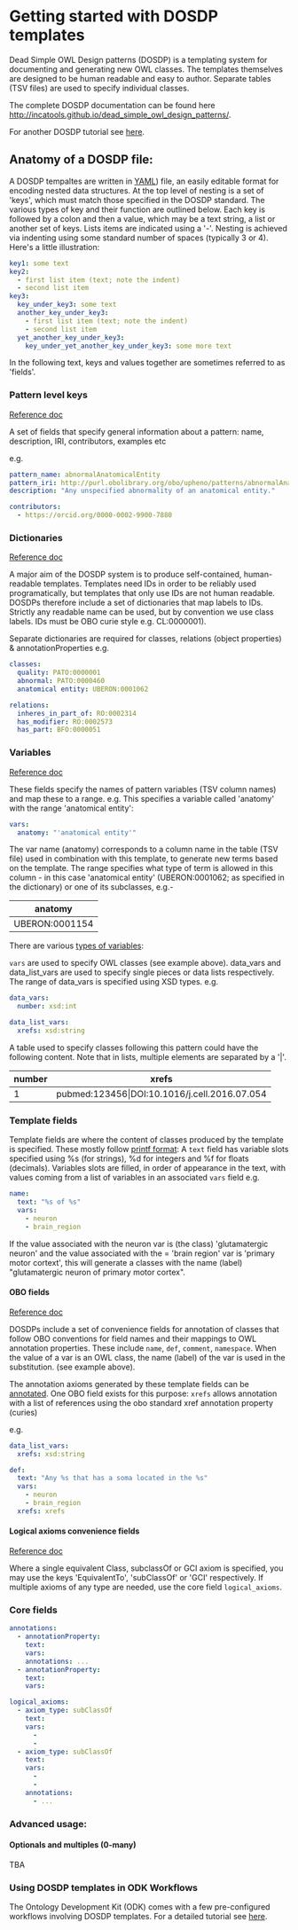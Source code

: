 # Getting started with DOSDP templates

Dead Simple OWL Design patterns (DOSDP) is a templating system for documenting and generating new OWL classes. The templates themselves are designed to be human readable and easy to author. Separate tables (TSV files) are used to specify individual classes.

The complete DOSDP documentation can be found here http://incatools.github.io/dead_simple_owl_design_patterns/.

For another DOSDP tutorial see [here](dosdp-template.md).

## Anatomy of a DOSDP file:

A DOSDP tempaltes are written in [YAML](https://en.wikipedia.org/wiki/YAML)) file, an easily editable format for encoding nested data structures. At the top level of nesting is a set of 'keys', which must match those specified in the DOSDP standard. The various types of key and their function are outlined below. Each key is followed by a colon and then a value, which may be a text string, a list or another set of keys. Lists items are indicated using a '-'. Nesting is achieved via indenting using some standard number of spaces (typically 3 or 4). Here's a little illustration:

```yaml
key1: some text
key2:
  - first list item (text; note the indent)
  - second list item
key3:
  key_under_key3: some text
  another_key_under_key3:
    - first list item (text; note the indent)
    - second list item
  yet_another_key_under_key3:
    key_under_yet_another_key_under_key3: some more text
```

In the following text, keys and values together are sometimes referred to as 'fields'.

### Pattern level keys

[Reference doc](https://github.com/INCATools/dead_simple_owl_design_patterns/blob/master/docs/dosdp_schema.md#properties)

A set of fields that specify general information about a pattern: name, description, IRI, contributors, examples etc

e.g.

```yaml
pattern_name: abnormalAnatomicalEntity
pattern_iri: http://purl.obolibrary.org/obo/upheno/patterns/abnormalAnatomicalEntity.yaml
description: "Any unspecified abnormality of an anatomical entity."

contributors:
  - https://orcid.org/0000-0002-9900-7880
```

### Dictionaries

[Reference doc](https://github.com/INCATools/dead_simple_owl_design_patterns/blob/master/docs/dosdp_schema.md#owl-entity-dictionaries)

A major aim of the DOSDP system is to produce self-contained, human-readable templates. Templates need IDs in order to be reliably used programatically, but templates that only use IDs are not human readable. DOSDPs therefore include a set of dictionaries that map labels to IDs. Strictly any readable name can be used, but by convention we use class labels. IDs must be OBO curie style e.g. CL:0000001).

Separate dictionaries are required for classes, relations (object properties) & annotationProperties
e.g.

```yaml
classes:
  quality: PATO:0000001
  abnormal: PATO:0000460
  anatomical entity: UBERON:0001062

relations:
  inheres_in_part_of: RO:0002314
  has_modifier: RO:0002573
  has_part: BFO:0000051
```

### Variables

[Reference doc](https://github.com/INCATools/dead_simple_owl_design_patterns/blob/master/docs/dosdp_schema.md#var-types)

These fields specify the names of pattern variables (TSV column names) and map these to a range. e.g. This specifies a variable called 'anatomy' with the range 'anatomical entity':

```yaml
vars:
  anatomy: "'anatomical entity'"
```

The var name (anatomy) corresponds to a column name in the table (TSV file) used in combination with this template, to generate new terms based on the template. The range specifies what type of term is allowed in this column - in this case 'anatomical entity' (UBERON:0001062; as specified in the dictionary) or one of its subclasses, e.g.-

| anatomy        |
| -------------- |
| UBERON:0001154 |

There are various [types of variables](https://github.com/INCATools/dead_simple_owl_design_patterns/blob/master/docs/dosdp_schema.md#var-types):

`vars` are used to specify OWL classes (see example above). data_vars and data_list_vars are used to specify single pieces or data lists respectively. The range of data_vars is specified using XSD types. e.g.

```yaml
data_vars:
  number: xsd:int

data_list_vars:
  xrefs: xsd:string
```

A table used to specify classes following this pattern could have the following content. Note that in lists, multiple elements are separated by a '|'.

| number | xrefs                                         |
| ------ | --------------------------------------------- |
| 1      | pubmed:123456\|DOI:10.1016/j.cell.2016.07.054 |

### Template fields

Template fields are where the content of classes produced by the template is specified. These mostly follow [printf format](https://en.wikipedia.org/wiki/Printf_format_string): A `text` field has variable slots specified using %s (for strings), %d for integers and %f for floats (decimals). Variables slots are filled, in order of appearance in the text, with values coming from a list of variables in an associated `vars` field e.g.

```yaml
name:
  text: "%s of %s"
  vars:
    - neuron
    - brain_region
```

If the value associated with the neuron var is (the class) 'glutamatergic neuron' and the value associated with the = 'brain region' var is 'primary motor cortext', this will generate a classes with the name (label) "glutamatergic neuron of primary motor cortex".

#### OBO fields

[Reference doc](https://github.com/INCATools/dead_simple_owl_design_patterns/blob/master/docs/dosdp_schema.md#obo-fields)

DOSDPs include a set of convenience fields for annotation of classes that follow OBO conventions for field names and their mappings to OWL annotation properties. These include `name`, `def`, `comment`, `namespace`. When the value of a var is an OWL class, the name (label) of the var is used in the substitution. (see example above).

The annotation axioms generated by these template fields can be [annotated](). One OBO field exists for this purpose: `xrefs` allows annotation with a list of references using the obo standard xref annotation property (curies)

e.g.

```yaml
data_list_vars:
  xrefs: xsd:string

def:
  text: "Any %s that has a soma located in the %s"
  vars:
    - neuron
    - brain_region
  xrefs: xrefs
```

#### Logical axioms convenience fields

[Reference doc](https://github.com/INCATools/dead_simple_owl_design_patterns/blob/master/docs/dosdp_schema.md#logical-convenience-fields)

Where a single equivalent Class, subclassOf or GCI axiom is specified, you may use the keys 'EquivalentTo', 'subClassOf' or 'GCI' respectively. If multiple axioms of any type are needed, use the core field `logical_axioms`.

### Core fields

```yaml
annotations:
  - annotationProperty:
    text:
    vars:
    annotations: ...
  - annotationProperty:
    text:
    vars:

logical_axioms:
  - axiom_type: subClassOf
    text:
    vars:
      -
      -
  - axiom_type: subClassOf
    text:
    vars:
      -
      -
    annotations:
      - ...
```

### Advanced usage:

#### Optionals and multiples (0-many)

TBA

### Using DOSDP templates in ODK Workflows

The Ontology Development Kit (ODK) comes with a few pre-configured workflows involving DOSDP templates. For a detailed tutorial see [here](dosdp-odk.md).
